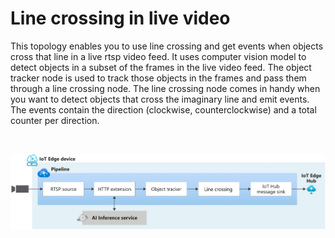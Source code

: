 # Line crossing in live video

This topology enables you to use line crossing and get events when objects cross that line in a live rtsp video feed. It uses computer vision model to detect objects in a subset of the frames in the live video feed. The object tracker node is used to track those objects in the frames and pass them through a line crossing node.
The line crossing node comes in handy when you want to detect objects that cross the imaginary line and emit events. The events contain the direction (clockwise, counterclockwise) and a total counter per direction.

<br>
<p align="center">
  <img src="./topology.png" title="Tracking objects in a live video feed and pass through a line crossing node"/>
</p>
<br>
